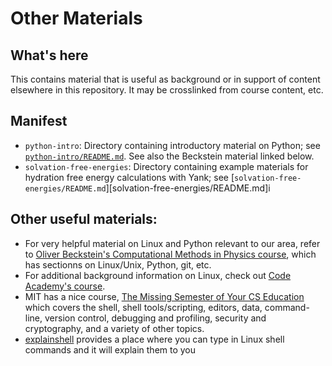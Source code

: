 # Other Materials

## What's here
This contains material that is useful as background or in support of content elsewhere in this repository.
It may be crosslinked from course content, etc.

## Manifest
- `python-intro`: Directory containing introductory material on Python; see [`python-intro/README.md`](python-intro/README.md). See also the Beckstein material linked below.
- `solvation-free-energies`: Directory containing example materials for hydration free energy calculations with Yank; see [`solvation-free-energies/README.md`][solvation-free-energies/README.md]i

## Other useful materials:
- For very helpful material on Linux and Python relevant to our area, refer to [Oliver Beckstein's Computational Methods in Physics course](https://asu-compmethodsphysics-phy494.github.io/ASU-PHY494/overview/), which has sectionns on Linux/Unix, Python, git, etc.
- For additional background information on Linux, check out [Code Academy's course](https://www.codecademy.com/learn/learn-the-command-line).
- MIT has a nice course, [The Missing Semester of Your CS Education](https://missing.csail.mit.edu/) which covers the shell, shell tools/scripting, editors, data, command-line, version control, debugging and profiling, security and cryptography, and a variety of other topics.
- [explainshell](https://explainshell.com/explain?cmd=ssh++-Fc+-N+-f+hs) provides a place where you can type in Linux shell commands and it will explain them to you

